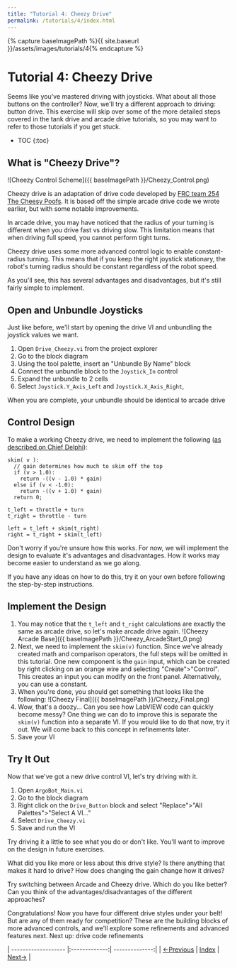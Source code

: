 ```yaml
---
title: "Tutorial 4: Cheezy Drive"
permalink: /tutorials/4/index.html
---
```

[PREV]: {{site.baseurl}}/tutorials/3/index.html
[HOME]: {{site.baseurl}}/index.html
[NEXT]: {{site.baseurl}}/tutorials/5/index.html

{% capture baseImagePath %}{{ site.baseurl }}/assets/images/tutorials/4{% endcapture %}

# Tutorial 4: Cheezy Drive

Seems like you've mastered driving with joysticks.  What about all those buttons on the controller?
Now, we'll try a different approach to driving: button drive.
This exercise will skip over some of the more detailed steps covered in the tank drive and arcade drive tutorials, so you may want to refer to those tutorials if you get stuck.

* TOC
{:toc}

## What is "Cheezy Drive"?

![Cheezy Control Scheme]({{ baseImagePath }}/Cheezy_Control.png)

Cheezy drive is an adaptation of drive code developed by [FRC team 254 The Cheesy Poofs](https://www.team254.com/).
It is based off the simple arcade drive code we wrote earlier, but with some notable improvements.

In arcade drive, you may have noticed that the radius of your turning is different when you drive fast vs driving slow.
This limitation means that when driving full speed, you cannot perform tight turns.

Cheezy drive uses some more advanced control logic to enable constant-radius turning.
This means that if you keep the right joystick stationary, the robot's turning radius should be constant regardless of the robot speed.

As you'll see, this has several advantages and disadvantages, but it's still fairly simple to implement.

## Open and Unbundle Joysticks

Just like before, we'll start by opening the drive VI and unbundling the joystick values we want.
1. Open `Drive_Cheezy.vi` from the project explorer
2. Go to the block diagram
3. Using the tool palette, insert an "Unbundle By Name" block
4. Connect the unbundle block to the `Joystick_In` control
5. Expand the unbundle to 2 cells
6. Select `Joystick.Y_Axis_Left` and `Joystick.X_Axis_Right`,

When you are complete, your unbundle should be identical to arcade drive

## Control Design

To make a working Cheezy drive, we need to implement the following \([as described on Chief Delphi](https://www.chiefdelphi.com/forums/showpost.php?p=1181728&postcount=2)\):

```
skim( v ):
  // gain determines how much to skim off the top
  if (v > 1.0):
    return -((v - 1.0) * gain)
  else if (v < -1.0):
    return -((v + 1.0) * gain)
  return 0;

t_left = throttle + turn
t_right = throttle - turn

left = t_left + skim(t_right)
right = t_right + skim(t_left)
```

Don't worry if you're unsure how this works.  For now, we will implement the design to evaluate it's advantages and disadvantages.
How it works may become easier to understand as we go along.

If you have any ideas on how to do this, try it on your own before following the step-by-step instructions.

## Implement the Design

1. You may notice that the `t_left` and `t_right` calculations are exactly the same as arcade drive, so let's make arcade drive again.
![Cheezy Arcade Base]({{ baseImagePath }}/Cheezy_ArcadeStart_0.png)
2. Next, we need to implement the `skim(v)` function.  Since we've already created math and comparison operators, the full steps will be omitted in this tutorial.
   One new component is the `gain` input, which can be created by right clicking on an orange wire and selecting "Create">"Control".
   This creates an input you can modify on the front panel.  Alternatively, you can use a constant.
3. When you're done, you should get something that looks like the following:
![Cheezy Final]({{ baseImagePath }}/Cheezy_Final.png)
4. Wow, that's a doozy... Can you see how LabVIEW code can quickly become messy?  One thing we can do to improve this is separate the `skim(v)` function into a separate VI.
   If you would like to do that now, try it out.  We will come back to this concept in refinements later.
5. Save your VI

## Try It Out

Now that we've got a new drive control VI, let's try driving with it.

1. Open `ArgoBot_Main.vi`
2. Go to the block diagram
3. Right click on the `Drive_Button` block and select "Replace">"All Palettes">"Select A VI..."
4. Select `Drive_Cheezy.vi`
5. Save and run the VI

Try driving it a little to see what you do or don't like.  You'll want to improve on the design in future exercises.

What did you like more or less about this drive style?
Is there anything that makes it hard to drive?
How does changing the gain change how it drives?

Try switching between Arcade and Cheezy drive.  Which do you like better?  Can you think of the advantages/disadvantages of the different approaches?

Congratulations!  Now you have four different drive styles under your belt!  But are any of them ready for competition?
These are the building blocks of more advanced controls, and we'll explore some refinements and advanced features next.
Next up: drive code refinements

| ------------------- |:-------------:| --------------:|
| [<-Previous][PREV]  | [Index][HOME] | [Next->][NEXT] |
